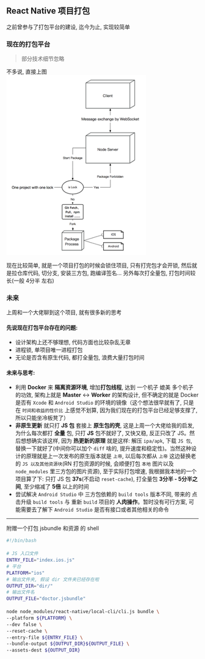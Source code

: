 ## React Native 项目打包

之前曾参与了打包平台的建设, 迄今为止, 实现较简单

### 现在的打包平台

> 部分技术细节忽略  

不多说, 直接上图  
<img src='../assets/rn-package_1.png' width="366" />

现在比较简单, 就是一个项目打包的时候会锁住项目, 只有打完包才会开锁, 然后就是拉仓库代码, 切分支, 安装三方包, 跑编译签名... 另外每次打全量包, 打包时间较长(一般 4分半 左右)

### 未来

上周和一个大佬聊到这个项目, 就有很多新的思考  

#### 先说现在打包平台存在的问题:  
- 设计架构上还不够理想, 代码方面也比较杂乱无章
- 进程锁, 单项目唯一进程打包
- 无论是否含有原生代码, 都打全量包, 浪费大量打包时间

#### 未来与思考:

- 利用 **Docker** 来 **隔离资源环境**, 增加**打包线程**, 达到 一个机子 媲美 多个机子 的功效, 架构上就是 **Master** <-> **Worker** 的架构设计, 但不确定的就是 Docker 是否有 `Xcode` 和 `Android Studio` 的环境的镜像（这个想法很早就有了, 只是在 `时间和收益的性价比` 上感觉不划算, 因为我们现在的打包平台已经足够支撑了, 所以只能坐冷板凳了）
- **非原生更新** 就只打 **JS 包** 套接上 **原生包的壳**, 这是上周一个大佬给我的启发, 为什么每次都打 **全量** 包, 只打 **JS** 包不就好了, 又快又稳, 反正只改了 JS。然后想想确实该这样, 因为 **热更新的原理** 就是这样: 解压 `ipa/apk`, 下载 `JS 包`, 替换一下就好了(中间你可以加个 `diff` 啥的, 提升速度和稳定性)。当然这种设计的原理就是上一次发布的原生版本就是 `上帝`, 以后每次都从 `上帝` 这边替换老的 `JS 以及其他资源块`(RN 打包资源的时候, 会顺便打包 `本地` 图片以及 `node_modules` 里三方包的图片资源), 至于实际打包增速, 我根据我本地的一个项目算了下: 只打 JS 包 **37s**(不启动 `reset-cache`), 打全量包 **3分半 - 5分半之间**, 至少缩减了 **5倍** 以上的时间
- 尝试解决 `Android Studio` 中 三方包依赖的 `build tools` 版本不同, 带来的 点击升级 `build tools` 与 重新 `build` 项目的 **人肉操作**。暂时没有可行方案, 可能需要去了解下 `Android Studio` 是否有接口或者其他相关的命令

----

附赠一个打包 jsbundle 和资源 的 shell
```bash
#!/bin/bash

# JS 入口文件
ENTRY_FILE="index.ios.js"
# 平台
PLATFORM="ios"
# 输出文件夹, 假设 dir 文件夹已经存在啦
OUTPUT_DIR="dir/"
# 输出文件名
OUTPUT_FILE="doctor.jsbundle"

node node_modules/react-native/local-cli/cli.js bundle \
--platform ${PLATFORM} \
--dev false \
--reset-cache \
--entry-file ${ENTRY_FILE} \
--bundle-output ${OUTPUT_DIR}${OUTPUT_FILE} \
--assets-dest ${OUTPUT_DIR}

```
